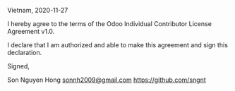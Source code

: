 

Vietnam, 2020-11-27

I hereby agree to the terms of the Odoo Individual Contributor License Agreement v1.0.

I declare that I am authorized and able to make this agreement and sign this declaration.

Signed,

Son Nguyen Hong sonnh2009@gmail.com https://github.com/sngnt
